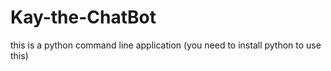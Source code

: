 # Kay-the-ChatBot

this is a python command line application (you need to install python to use this)

